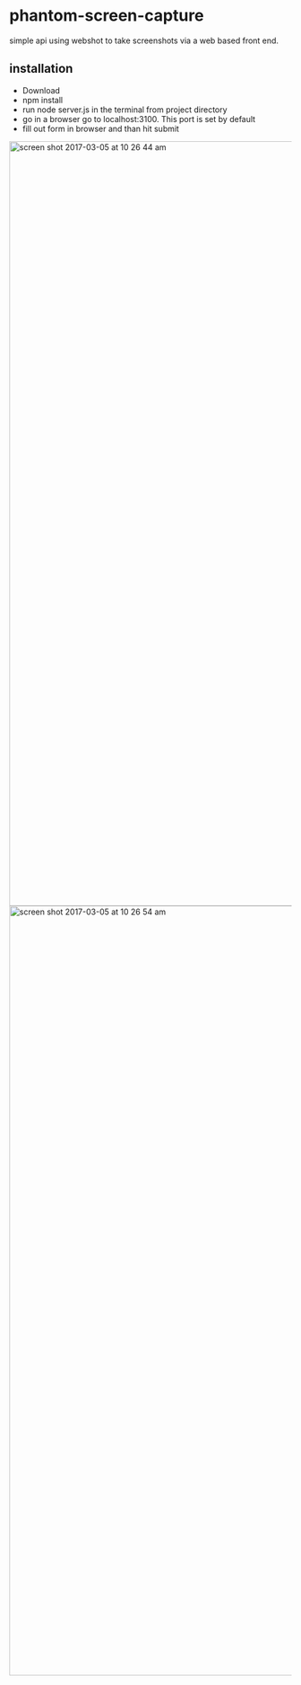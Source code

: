 # phantom-screen-capture


simple api using webshot to take screenshots via a web based front end. 

## installation 
- Download
- npm install 
- run node server.js in the terminal from project directory
- go in a browser go to localhost:3100. This port is set by default
- fill out form in browser and than hit submit 

<img width="1362" alt="screen shot 2017-03-05 at 10 26 44 am" src="https://cloud.githubusercontent.com/assets/1247194/23589238/04d194b2-018f-11e7-9b44-7f57b0faf463.png">


<img width="1371" alt="screen shot 2017-03-05 at 10 26 54 am" src="https://cloud.githubusercontent.com/assets/1247194/23589241/0a2ba916-018f-11e7-980d-47395e693286.png">
